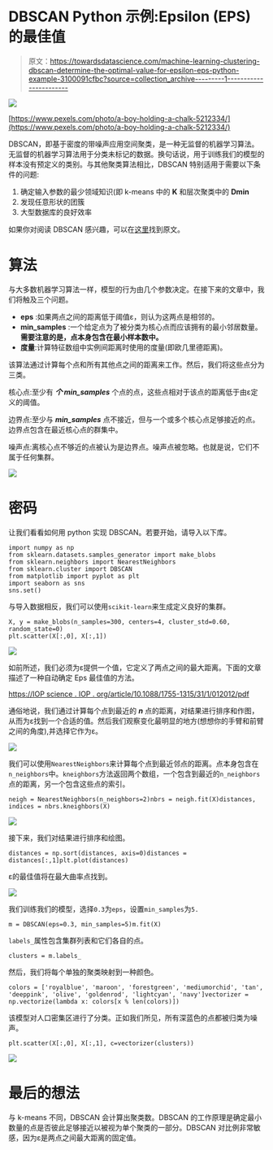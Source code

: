 # DBSCAN Python 示例:Epsilon (EPS)的最佳值

> 原文：<https://towardsdatascience.com/machine-learning-clustering-dbscan-determine-the-optimal-value-for-epsilon-eps-python-example-3100091cfbc?source=collection_archive---------1----------------------->

![](img/eda1585dbcd4204f12a388b9d5815f27.png)

[https://www.pexels.com/photo/a-boy-holding-a-chalk-5212334/](https://www.pexels.com/photo/a-boy-holding-a-chalk-5212334/)

DBSCAN，即基于密度的带噪声应用空间聚类，是一种无监督的机器学习算法。无监督的机器学习算法用于分类未标记的数据。换句话说，用于训练我们的模型的样本没有预定义的类别。与其他聚类算法相比，DBSCAN 特别适用于需要以下条件的问题:

1.  确定输入参数的最少领域知识(即 k-means 中的 **K** 和层次聚类中的 **Dmin**
2.  发现任意形状的团簇
3.  大型数据库的良好效率

如果你对阅读 DBSCAN 感兴趣，可以在[这里](http://www2.cs.uh.edu/~ceick/7363/Papers/dbscan.pdf)找到原文。

# 算法

与大多数机器学习算法一样，模型的行为由几个参数决定。在接下来的文章中，我们将触及三个问题。

*   **eps** :如果两点之间的距离低于阈值ε，则认为这两点是相邻的。
*   **min_samples** :一个给定点为了被分类为核心点而应该拥有的最小邻居数量。**需要注意的是，点本身包含在最小样本数中。**
*   **度量**:计算特征数组中实例间距离时使用的度量(即欧几里德距离)。

该算法通过计算每个点和所有其他点之间的距离来工作。然后，我们将这些点分为三类。

核心点:至少有 ***个 min_samples*** 个点的点，这些点相对于该点的距离低于由ε定义的阈值。

边界点:至少与 ***min_samples*** 点不接近，但与一个或多个核心点足够接近的点。边界点包含在最近核心点的群集中。

噪声点:离核心点不够近的点被认为是边界点。噪声点被忽略。也就是说，它们不属于任何集群。

![](img/9d9238b75459921e41015a591724e2c3.png)

# 密码

让我们看看如何用 python 实现 DBSCAN。若要开始，请导入以下库。

```
import numpy as np
from sklearn.datasets.samples_generator import make_blobs
from sklearn.neighbors import NearestNeighbors
from sklearn.cluster import DBSCAN
from matplotlib import pyplot as plt
import seaborn as sns
sns.set()
```

与导入数据相反，我们可以使用`scikit-learn`来生成定义良好的集群。

```
X, y = make_blobs(n_samples=300, centers=4, cluster_std=0.60, random_state=0)
plt.scatter(X[:,0], X[:,1])
```

![](img/406fb6d2beca898218dfbee7c3c2259d.png)

如前所述，我们必须为ε提供一个值，它定义了两点之间的最大距离。下面的文章描述了一种自动确定 Eps 最佳值的方法。

[https://IOP science . IOP . org/article/10.1088/1755-1315/31/1/012012/pdf](https://iopscience.iop.org/article/10.1088/1755-1315/31/1/012012/pdf)

通俗地说，我们通过计算每个点到最近的 ***n*** 点的距离，对结果进行排序和作图，从而为ε找到一个合适的值。然后我们观察变化最明显的地方(想想你的手臂和前臂之间的角度),并选择它作为ε。

![](img/444945e13d4f4b4afab9fb9dde7d85ff.png)

我们可以使用`NearestNeighbors`来计算每个点到最近邻点的距离。点本身包含在`n_neighbors`中。`kneighbors`方法返回两个数组，一个包含到最近的`n_neighbors`点的距离，另一个包含这些点的索引。

```
neigh = NearestNeighbors(n_neighbors=2)nbrs = neigh.fit(X)distances, indices = nbrs.kneighbors(X)
```

![](img/b58012878e007395cb10eadd27f0849c.png)

接下来，我们对结果进行排序和绘图。

```
distances = np.sort(distances, axis=0)distances = distances[:,1]plt.plot(distances)
```

ε的最佳值将在最大曲率点找到。

![](img/c2f3bc3cb7509e1c8be5dd230e0b8905.png)

我们训练我们的模型，选择`0.3`为`eps`，设置`min_samples`为`5.`

```
m = DBSCAN(eps=0.3, min_samples=5)m.fit(X)
```

`labels_`属性包含集群列表和它们各自的点。

```
clusters = m.labels_
```

然后，我们将每个单独的聚类映射到一种颜色。

```
colors = ['royalblue', 'maroon', 'forestgreen', 'mediumorchid', 'tan', 'deeppink', 'olive', 'goldenrod', 'lightcyan', 'navy']vectorizer = np.vectorize(lambda x: colors[x % len(colors)])
```

该模型对人口密集区进行了分类。正如我们所见，所有深蓝色的点都被归类为噪声。

```
plt.scatter(X[:,0], X[:,1], c=vectorizer(clusters))
```

![](img/7c8189dd870fc01ca0cda109c02c74b9.png)

# 最后的想法

与 k-means 不同，DBSCAN 会计算出聚类数。DBSCAN 的工作原理是确定最小数量的点是否彼此足够接近以被视为单个聚类的一部分。DBSCAN 对比例非常敏感，因为ε是两点之间最大距离的固定值。
